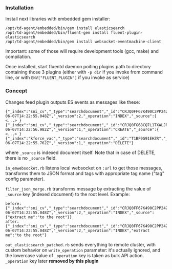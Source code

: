 ### Installation

Install next libraries with embedded gem installer:

    /opt/td-agent/embedded/bin/gem install elasticsearch
    /opt/td-agent/embedded/bin/fluent-gem install fluent-plugin-elasticsearch
    /opt/td-agent/embedded/bin/gem install websocket-eventmachine-client

Important: some of those will require development tools (gcc, make) and compilation.

Once installed, start fluentd daemon poiting plugins path to directory containing those 3 plugins (either with `-p dir` if you invoke from command line, or with `ENV["FLUENT_PLUGIN"]` if you invoke as service)

### Concept

Changes feed plugin outputs ES events as messages like these:

    {"_index":"sni_cv","_type":"searchdocument","_id":"CRJQ0FF67K490C2PP24Z","_timestamp":"2016-06-07T14:22:55.048Z","_version":2,"_operation":"INDEX","_source":{ <...> }
    {"_index":"sni_cv","_type":"searchdocument","_id":"CRJQ0FG68CQ7L1TXWLJP","_timestamp":"2016-06-07T14:22:56.982Z","_version":1,"_operation":"CREATE","_source":{ <...> }
    {"_index":"kforce_vac","_type":"searchdocument","_id":"T1BF0G91EHZR","_timestamp":"2016-06-07T14:22:55.762Z","_version":1,"_operation":"DELETE"}

where `_source` is indexed document itself. Note that in case of DELETE, there is no `_source` field.

`in_emwebsocket.rb` listens local websocket on `:url` to get those messages, transforms them to JSON format and tags with appropriate tag name ("tag" config parameter).

`filter_json_merge.rb` transforms message by extracting the value of `_source` key (indexed document) to the root level. Example:

    before:
    {"_index":"sni_cv","_type":"searchdocument","_id":"CRJQ0FF67K490C2PP24Z","_timestamp":"2016-06-07T14:22:55.048Z","_version":2,"_operation":"INDEX","_source":{"extract me":"to the root"}}
    after:
    {"_index":"sni_cv","_type":"searchdocument","_id":"CRJQ0FF67K490C2PP24Z","_timestamp":"2016-06-07T14:22:55.048Z","_version":2,"_operation":"INDEX","extract me":"to the root"}

`out_elasticsearch_patched.rb` sends everything to remote cluster, with custom behavior on `write_operation` parameter: it's actually ignored, and the lowercase value of `_operation` key is taken as bulk API action. `_operation` key later **removed by this plugin**